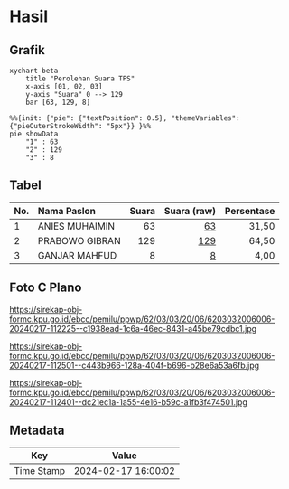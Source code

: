 # Hasil

## Grafik

```mermaid
xychart-beta
    title "Perolehan Suara TPS"
    x-axis [01, 02, 03]
    y-axis "Suara" 0 --> 129
    bar [63, 129, 8]
```

```mermaid
%%{init: {"pie": {"textPosition": 0.5}, "themeVariables": {"pieOuterStrokeWidth": "5px"}} }%%
pie showData
    "1" : 63
    "2" : 129
    "3" : 8
```

## Tabel

| No. | Nama Paslon    | Suara | Suara (raw) | Persentase |
|:--- |:-------------- | -----:| -----------:| ----------:|
| 1   | ANIES MUHAIMIN | 63    | [63][p-1]   | 31,50      |
| 2   | PRABOWO GIBRAN | 129   | [129][p-2]  | 64,50      |
| 3   | GANJAR MAHFUD  | 8     | [8][p-3]    | 4,00       |


[p-1]: https://github.com/gigit-pemilu/pemilu-2024-62-kalimantan-tengah/blob/main/pilpres/hitung-suara/sub/62-kalimantan-tengah/sub/03-kapuas/sub/03-kapuas-timur/sub/2006-anjir-mambulau-barat/sub/006-tps/sub/paslon-1.txt
[p-2]: https://github.com/gigit-pemilu/pemilu-2024-62-kalimantan-tengah/blob/main/pilpres/hitung-suara/sub/62-kalimantan-tengah/sub/03-kapuas/sub/03-kapuas-timur/sub/2006-anjir-mambulau-barat/sub/006-tps/sub/paslon-2.txt
[p-3]: https://github.com/gigit-pemilu/pemilu-2024-62-kalimantan-tengah/blob/main/pilpres/hitung-suara/sub/62-kalimantan-tengah/sub/03-kapuas/sub/03-kapuas-timur/sub/2006-anjir-mambulau-barat/sub/006-tps/sub/paslon-3.txt

## Foto C Plano

https://sirekap-obj-formc.kpu.go.id/ebcc/pemilu/ppwp/62/03/03/20/06/6203032006006-20240217-112225--c1938ead-1c6a-46ec-8431-a45be79cdbc1.jpg

https://sirekap-obj-formc.kpu.go.id/ebcc/pemilu/ppwp/62/03/03/20/06/6203032006006-20240217-112501--c443b966-128a-404f-b696-b28e6a53a6fb.jpg

https://sirekap-obj-formc.kpu.go.id/ebcc/pemilu/ppwp/62/03/03/20/06/6203032006006-20240217-112401--dc21ec1a-1a55-4e16-b59c-a1fb3f474501.jpg


## Metadata

| Key        | Value               |
| ---------- | ------------------- |
| Time Stamp | 2024-02-17 16:00:02 |



